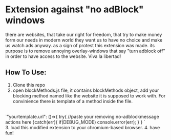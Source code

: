 
# Extension against "no adBlock" windows #


there are websites, that take our right for freedom, that try to make money form our needs in modern world
they want us to have no choice and make us watch ads anyway. as a sign of protest this extension was made.
its purpose is to remove annoying overlay-windows that say "turn adblock off" in order to have access to 
the website. Viva la libertad!
<br/>
## How To Use: ##

1. Clone this repo
2. open blockMethods.js file, it contains blockMethods object, add your blocking method named like
the website it is supposed to work with. For convinience there is template of a method inside the file.
<br/>
`"yourtemplate.url": ()=>{
		try{
			//paste your removing no-adblockmessage actions here
		}catch(err){
			if(DEBUG_MODE)
				console.error(err);
		}
	}
`
<br/>
3. load this modified extension to your chromium-based browser.
4. have fun! 
